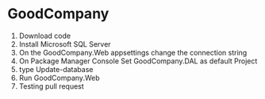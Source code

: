 # GoodCompany

1. Download code
2. Install Microsoft SQL Server
3. On the GoodCompany.Web appsettings change the connection string
4. On Package Manager Console Set GoodCompany.DAL as default Project
5. type Update-database
6. Run GoodCompany.Web
7. Testing pull request
